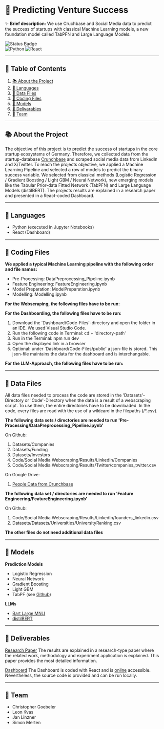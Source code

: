 # 🚀 Predicting Venture Success

✨ **Brief description:** We use Cruchbase and Social Media data to predict the success of startups with classical Machine Learning models, a new foundation model called TabPFN and Large Language Models.

![Status Badge](https://img.shields.io/badge/status-active-green.svg)  
![Python](https://img.shields.io/badge/python-3.12-blue)
![React](https://img.shields.io/badge/react-17.0.2-blue)

---

## 📖 Table of Contents

1. [📚 About the Project](#about-the-project)
2. [💬 Languages](#languages)
3. [🔢 Data Files](#data-files)
4. [🐍 Coding Files](#coding-files)
5. [🧠 Models](#models)
6. [📎 Delivarables](#delivarables)
7. [🧑 Team](#team)

---

## 📚 About the Project

The objective of this project is to predict the success of startups in the core startup ecosystems of Germany. Therefore, we collected data from the startup-database [Crunchbase](https://www.crunchbase.com) and scraped social media data from LinkedIn and X/Twitter. To reach the projects objective, we applied a Machine Learning Pipeline and selected a row of models to predict the binary success variable. We selected from classical methods (Logistic Regression / Gradient Boosting / Light GBM / Neural Network), new emerging models like the Tabular Prior-data Fitted Network (TabPFN) and Large Language Models (distilBERT). The projects results are explained in a research paper and presented in a React-coded Dashboard.

---

## 💬 Languages

* Python (executed in Jupyter Notebooks)
* React (Dashboard)

---

## 🐍 Coding Files

**We applied a typical Machine Learning pipeline with the following order and file names:**

* Pre-Processing: DataPreprocessing_Pipeline.ipynb
* Feature Engineering: FeatureEngineering.ipynb
* Model Preparation: ModelPreparation.ipynb
* Modelling: Modelling.ipynb

**For the Webscraping, the following files have to be run:**


**For the Dashboarding, the following files have to be run:**

1. Download the 'Dashboard/Code-Files'-directory and open the folder in an IDE. We used Visual Studio Code.
2. Run the following code in Terminal: cd + 'directory-path'
3. Run in the Terminal: npm run dev
4. Open the displayed link in a browser
5. Optional: under 'Dashboard/Code-Files/public' a json-file is stored. This json-file maintains the data for the dashboard and is interchangable.

**For the LLM-Approach, the following files have to be run:**




---

## 🔢 Data Files

All data files needed to process the code are stored in the 'Datasets'-Directory or 'Code'-Directory when the data is a result of a webscraping script. To use them, the entire directories have to be downloaded. In the code, every files are read with the use of a wildcard in the filepaths (/*.csv). 

**The following data sets / directories are needed to run 'Pre-Processing/DataPreprocessing_Pipeline.ipynb'**

On Github:
1. Datasets/Companies
2. Datasets/Funding
3. Datasets/Investors
4. Code/Social Media Webscraping/Results/LinkedIn/Companies
5. Code/Social Media Webscraping/Results/Twitter/companies_twitter.csv

On Google Drive:
1. [People Data from Crunchbase](https://drive.google.com/file/d/1hDpWc7DjrCUaiS1QdBTeA14Yq5JOXwew/view?usp=share_link)

**The following data set / directories are needed to run 'Feature Engineering/FeatureEngineering.ipynb'**

On Github:
1. Code/Social Media Webscraping/Results/LinkedIn/founders_linkedin.csv
2. Datasets/Datasets/Universities/UniversityRanking.csv

**The other files do not need additional data files**

---

## 🧠 Models

**Prediction Models**
* Logistic Regression
* Neural Network
* Gradient Boosting
* Light GBM
* TabPF (see [Github](https://github.com/PriorLabs/TabPFN))

**LLMs**
* [Bart Large MNLI](https://huggingface.co/facebook/bart-large-mnli)
* [distilBERT](https://huggingface.co/docs/transformers/model_doc/distilbert)

---

## 📎 Deliverables

[Research Paper](LINK)
The results are explained in a research-type paper where the related work, methodology and experiment application is explained. This paper provides the most detailed information.

[Dashboard](LINK)
The Dashboard is coded with React and is [online](Link) accessible. Nevertheless, the source code is provided and can be run locally. 

---

## 🧑 Team
* Christopher Goebeler
* Leon Kvas
* Jan Linzner
* Simon Merten

